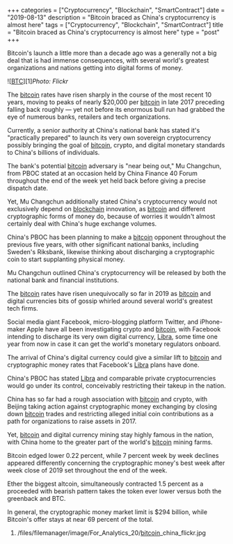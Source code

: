 +++
categories = ["Cryptocurrency", "Blockchain", "SmartContract"]
date = "2019-08-13"
description = "Bitcoin braced as China's cryptocurrency is almost here"
tags = ["Cryptocurrency", "Blockchain", "SmartContract"]
title = "Bitcoin braced as China's cryptocurrency is almost here"
type = "post"
+++

Bitcoin's launch a little more than a decade ago was a generally not a
big deal that is had immense consequences, with several world's greatest
organizations and nations getting into digital forms of money.

![[BTC](https://www.playgroundfx.com/blog/who-is-the-creator-of-bitcoin/)][1]_Photo: Flickr_

The [bitcoin](https://www.letsplayfx.com/blog/forex-for-bitcoin/) rates have risen sharply in the course of the most recent 10
years, moving to peaks of nearly $20,000 per [bitcoin](https://www.letsplayfx.com/blog/forex-for-bitcoin/) in late 2017
preceding falling back roughly — yet not before its enormous bull run
had grabbed the eye of numerous banks, retailers and tech organizations.

Currently, a senior authority at China's national bank has stated it's
"practically prepared" to launch its very own sovereign cryptocurrency
possibly bringing the goal of [bitcoin](https://www.letsplayfx.com/blog/forex-for-bitcoin/), crypto, and digital monetary
standards to China's billions of individuals.

The bank's potential [bitcoin](https://www.letsplayfx.com/blog/forex-for-bitcoin/) adversary is "near being out," Mu
Changchun, from PBOC stated at an occasion held by China Finance 40
Forum throughout the end of the week yet held back before giving a
precise dispatch date.

Yet, Mu Changchun additionally stated China's cryptocurrency would not
exclusively depend on [blockchain](https://www.letsplayfx.com/blog/trade-forex-with-bitcoin/) innovation, as [bitcoin](https://www.letsplayfx.com/blog/forex-for-bitcoin/) and different
cryptographic forms of money do, because of worries it wouldn't almost
certainly deal with China's huge exchange volumes.

China's PBOC has been planning to make a [bitcoin](https://www.letsplayfx.com/blog/forex-for-bitcoin/) opponent throughout the
previous five years, with other significant national banks, including
Sweden's Riksbank, likewise thinking about discharging a cryptographic
coin to start supplanting physical money.

Mu Changchun outlined China's cryptocurrency will be released by both
the national bank and financial institutions.

The [bitcoin](https://www.letsplayfx.com/blog/forex-for-bitcoin/) rates have risen unequivocally so far in 2019 as [bitcoin](https://www.letsplayfx.com/blog/forex-for-bitcoin/) and
digital currencies bits of gossip whirled around several world's
greatest tech firms.

Social media giant Facebook, micro-blogging platform Twitter, and
iPhone-maker Apple have all been investigating crypto and [bitcoin](https://www.letsplayfx.com/blog/forex-for-bitcoin/), with
Facebook intending to discharge its very own digital currency, [Libra](https://www.playgroundfx.com/blog/libra-creator/),
some time one year from now in case it can get the world's monetary
regulators onboard.

The arrival of China's digital currency could give a similar lift to
[bitcoin](https://www.letsplayfx.com/blog/forex-for-bitcoin/) and cryptographic money rates that Facebook's [Libra](https://www.playgroundfx.com/blog/libra-creator/) plans have
done.

China's PBOC has stated [Libra](https://www.playgroundfx.com/blog/libra-creator/) and comparable private cryptocurrencies
would go under its control, conceivably restricting their takeup in the
nation.

China has so far had a rough association with [bitcoin](https://www.letsplayfx.com/blog/forex-for-bitcoin/) and crypto, with
Beijing taking action against cryptographic money exchanging by closing
down [bitcoin](https://www.letsplayfx.com/blog/forex-for-bitcoin/) trades and restricting alleged initial coin contributions
as a path for organizations to raise assets in 2017.

Yet, [bitcoin](https://www.letsplayfx.com/blog/forex-for-bitcoin/) and digital currency mining stay highly famous in the
nation, with China home to the greater part of the world's [bitcoin](https://www.letsplayfx.com/blog/forex-for-bitcoin/)
mining farms.

Bitcoin edged lower 0.22 percent, while 7 percent week by week declines
appeared differently concerning the cryptographic money's best week
after week close of 2019 set throughout the end of the week.

Ether the biggest altcoin, simultaneously contracted 1.5 percent as a
proceeded with bearish pattern takes the token ever lower versus both
the greenback and BTC.

In general, the cryptographic money market limit is $294 billion, while
Bitcoin's offer stays at near 69 percent of the total.

   1. /files/filemanager/image/For_Analytics_20/[bitcoin](https://www.letsplayfx.com/blog/forex-for-bitcoin/)_china_flickr.jpg